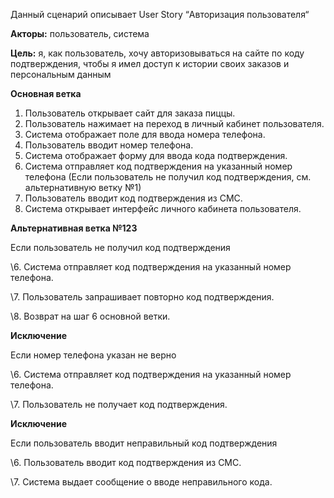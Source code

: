 Данный сценарий описывает User Story “Авторизация пользователя“

**Акторы:** пользователь, система

**Цель:** я, как пользователь, хочу авторизовываться на сайте по коду подтверждения, чтобы я имел доступ к истории своих заказов и персональным данным

**Основная ветка**

1. Пользователь открывает сайт для заказа пиццы.
2. Пользователь нажимает на переход в личный кабинет пользователя.
3. Система отображает поле для ввода номера телефона.
4. Пользователь вводит номер телефона.
5. Система отображает форму для ввода кода подтверждения.
6. Система отправляет код подтверждения на указанный номер телефона (Если пользователь не получил код подтверждения, см. альтернативную ветку №1)
7. Пользователь вводит код подтверждения из СМС.
8. Система открывает интерфейс личного кабинета пользователя.

**Альтернативная ветка №123**

Если пользователь не получил код подтверждения

\6. Система отправляет код подтверждения на указанный номер телефона.

\7. Пользователь запрашивает повторно код подтверждения.

\8. Возврат на шаг 6 основной ветки.

**Исключение**

Если номер телефона указан не верно

\6. Система отправляет код подтверждения на указанный номер телефона.

\7. Пользователь не получает код подтверждения. 

**Исключение**

Если пользователь вводит неправильный код подтверждения

\6. Пользователь вводит код подтверждения из СМС.

\7. Система выдает сообщение о вводе неправильного кода.
